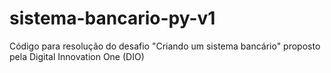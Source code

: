 # sistema-bancario-py-v1
Código para resolução do desafio "Criando um sistema bancário"  proposto pela Digital Innovation One (DIO)
